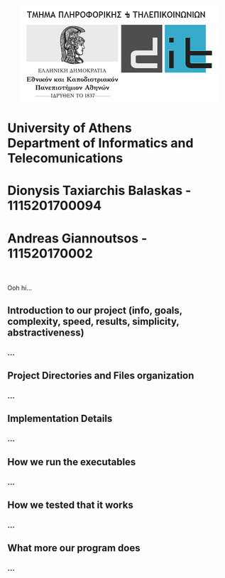 
<p style="text-align: center;">
    <img src="./doc/images/di_uoa.png" alt="UOA">
    <h1>University of Athens<br>Department of Informatics and Telecomunications</h1>
</p>

<h1>Dionysis Taxiarchis Balaskas - 1115201700094</h1>
<h1>Andreas Giannoutsos - 111520170002</h1>
<br>
<br>
Ooh hi...

<h2>Introduction to our project (info, goals, complexity, speed, results, simplicity, abstractiveness)</h2>
<h3>...</h3>
<h2>Project Directories and Files organization</h2>
<h3>...</h3>
<h2>Implementation Details</h2>
<h3>...</h3>
<h2>How we run the executables</h2>
<h3>...</h3>
<h2>How we tested that it works</h2>
<h3>...</h3>
<h2>What more our program does</h2>
<h3>...</h3>


